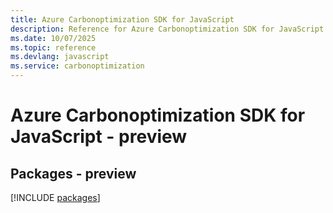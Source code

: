 ```yaml
---
title: Azure Carbonoptimization SDK for JavaScript
description: Reference for Azure Carbonoptimization SDK for JavaScript
ms.date: 10/07/2025
ms.topic: reference
ms.devlang: javascript
ms.service: carbonoptimization
---
```

# Azure Carbonoptimization SDK for JavaScript - preview
## Packages - preview
[!INCLUDE [packages](carbonoptimization-index.md)]